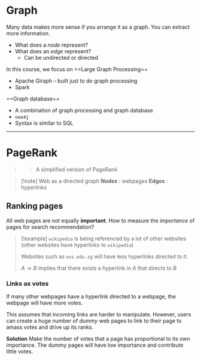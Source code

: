# Graph
Many data makes more sense if you arrange it as a graph. You can extract more information.

- What does a *node* represent?
- What does an *edge* represent?
	- Can be undirected or directed

In this course, we focus on ==Large Graph Processing==
- Apache Giraph – built just to do graph processing
- Spark

==Graph database==
- A combination of graph processing and graph database
- `neo4j`
- Syntax is similar to SQL

---

# PageRank
>> A simplified version of PageRank

>[!note] Web as a directed graph
>**Nodes** : webpages
>**Edges** : hyperlinks

## Ranking pages
All web pages are not equally **important**. How to measure the *importance* of pages for search recommendation?

>[!example]
>`wikipedia` is being referenced by a lot of other websites (other websites have hyperlinks to `wikipedia`)
>
>Websites such as `nus.edu.sg` will have less hyperlinks directed to it.
>
>$A → B$ implies that there exists a hyperlink in $A$ that directs to $B$

### Links as votes

If many other webpages have a hyperlink directed to a webpage, the webpage will have more votes.

This assumes that incoming links are harder to manipulate. However, users can create a huge number of *dummy* web pages to link to their page to amass votes and drive up its ranks.

**Solution**
Make the number of votes that a page has proportional to its own importance. The dummy pages will have low importance and contribute little votes.

 